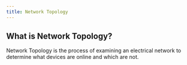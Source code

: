 ```yaml
---
title: Network Topology
---
```



## What is Network Topology?

Network Topology is the process of examining an electrical network to determine what devices are online and which are not.


